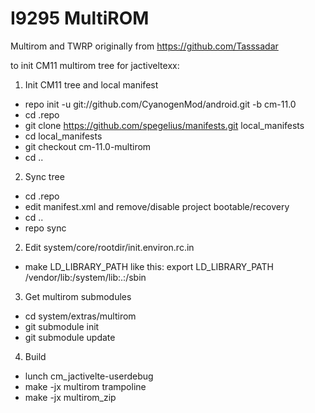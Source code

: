 I9295 MultiROM
==============

Multirom and TWRP originally from https://github.com/Tasssadar

to init CM11 multirom tree for jactiveltexx:

1. Init CM11 tree and local manifest
- repo init -u git://github.com/CyanogenMod/android.git -b cm-11.0
- cd .repo
- git clone https://github.com/spegelius/manifests.git local_manifests
- cd local_manifests
- git checkout cm-11.0-multirom
- cd ..

2. Sync tree
- cd .repo
- edit manifest.xml and remove/disable project bootable/recovery
- cd ..
- repo sync

2. Edit system/core/rootdir/init.environ.rc.in
- make LD_LIBRARY_PATH like this:
  export LD_LIBRARY_PATH /vendor/lib:/system/lib:.:/sbin

3. Get multirom submodules
- cd system/extras/multirom
- git submodule init
- git submodule update

4. Build
- lunch cm_jactivelte-userdebug
- make -jx multirom trampoline
- make -jx multirom_zip
